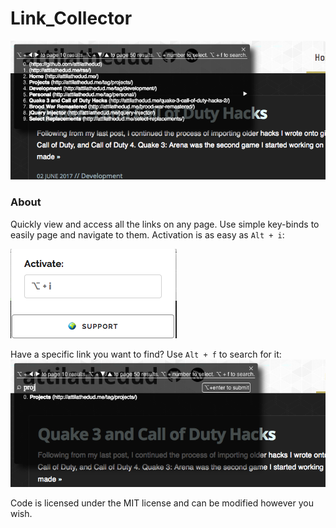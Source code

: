 # Link_Collector
![Main Display screenshot](/promos/promo_2.png?raw=true "Main Display")

### About
Quickly view and access all the links on any page. Use simple key-binds to easily page and navigate to them. Activation is as easy as `Alt + i`:

![Settings screenshot](/promos/promo_3.png?raw=true "Settings")

Have a specific link you want to find? Use `Alt + f` to search for it:
![Search screenshot](/promos/promo_1.png?raw=true "Search")

Code is licensed under the MIT license and can be modified however you wish.
